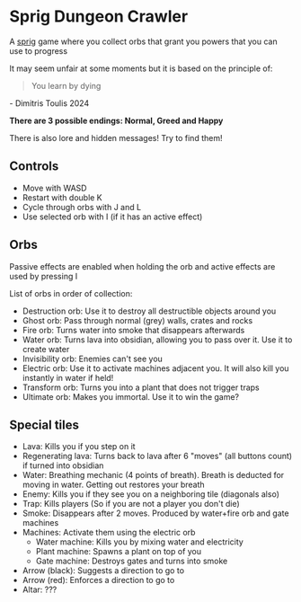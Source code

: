 # Sprig Dungeon Crawler
A [sprig](https://sprig.hackclub.com) game where you collect orbs that grant you powers that you can use to progress

It may seem unfair at some moments but it is based on the principle of:
> You learn by dying

\- Dimitris Toulis 2024

**There are 3 possible endings: Normal, Greed and Happy**

There is also lore and hidden messages! Try to find them!

## Controls
- Move with WASD
- Restart with double K 
- Cycle through orbs with J and L  
- Use selected orb with I (if it has an active effect)

## Orbs

Passive effects are enabled when holding the orb and active effects are used by pressing I

List of orbs in order of collection:
- Destruction orb: Use it to destroy all destructible objects around you  
- Ghost orb: Pass through normal (grey) walls, crates and rocks  
- Fire orb: Turns water into smoke that disappears afterwards  
- Water orb: Turns lava into obsidian, allowing you to pass over it. Use it to create water
- Invisibility orb: Enemies can't see you
- Electric orb: Use it to activate machines adjacent you. It will also kill you instantly in water if held!
- Transform orb: Turns you into a plant that does not trigger traps
- Ultimate orb: Makes you immortal. Use it to win the game?

## Special tiles
- Lava: Kills you if you step on it
- Regenerating lava: Turns back to lava after 6 "moves" (all buttons count) if turned into obsidian
- Water: Breathing mechanic (4 points of breath). Breath is deducted for moving in water. Getting out restores your breath
- Enemy: Kills you if they see you on a neighboring tile (diagonals also)
- Trap: Kills players (So if you are not a player you don't die)
- Smoke: Disappears after 2 moves. Produced by water+fire orb and gate machines
- Machines: Activate them using the electric orb
  - Water machine: Kills you by mixing water and electricity
  - Plant machine: Spawns a plant on top of you
  - Gate machine: Destroys gates and turns into smoke
- Arrow (black): Suggests a direction to go to
- Arrow (red): Enforces a direction to go to
- Altar: ???
